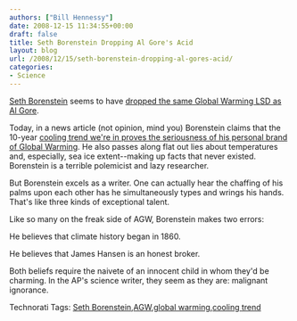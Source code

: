 ```yaml
---
authors: ["Bill Hennessy"]
date: 2008-12-15 11:34:55+00:00
draft: false
title: Seth Borenstein Dropping Al Gore's Acid
layout: blog
url: /2008/12/15/seth-borenstein-dropping-al-gores-acid/
categories:
- Science
---
```


[Seth Borenstein](https://www.foxnews.com/politics/2008/12/14/time-running-obama-curb-global-warming/) seems to have [dropped the same Global Warming LSD as Al Gore](https://hennessysview.com/2008/12/14/al-gore-loses-his-mind-again/). 

 

Today, in a news article (not opinion, mind you) Borenstein claims that the 10-year [cooling trend we're in proves the seriousness of his personal brand of Global Warming](https://www.dailynewscaster.com/2008/12/14/seth-borenstein-aps-science-writer-says-cooling-trend-actually-illustrates-how-fast-the-world-is-warming/). He also passes along flat out lies about temperatures and, especially, sea ice extent--making up facts that never existed. Borenstein is a terrible polemicist and lazy researcher.

 

But Borenstein excels as a writer. One can actually hear the chaffing of his palms upon each other has he simultaneously types and wrings his hands. That's like three kinds of exceptional talent.

 

Like so many on the freak side of AGW, Borenstein makes two errors:

 

He believes that climate history began in 1860.

 

He believes that James Hansen is an honest broker.

 

Both beliefs require the naivete of an innocent child in whom they'd be charming. In the AP's science writer, they seem as they are: malignant ignorance. 

 

Technorati Tags: [Seth Borenstein](https://technorati.com/tags/Seth%20Borenstein),[AGW](https://technorati.com/tags/AGW),[global warming](https://technorati.com/tags/global%20warming),[cooling trend](https://technorati.com/tags/cooling%20trend)
